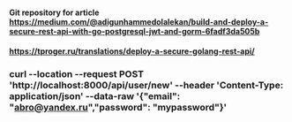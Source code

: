 #### Git repository for article https://medium.com/@adigunhammedolalekan/build-and-deploy-a-secure-rest-api-with-go-postgresql-jwt-and-gorm-6fadf3da505b
#### https://tproger.ru/translations/deploy-a-secure-golang-rest-api/

### curl --location --request POST 'http://localhost:8000/api/user/new' --header 'Content-Type: application/json' --data-raw '{"email": "abro@yandex.ru","password": "mypassword"}'